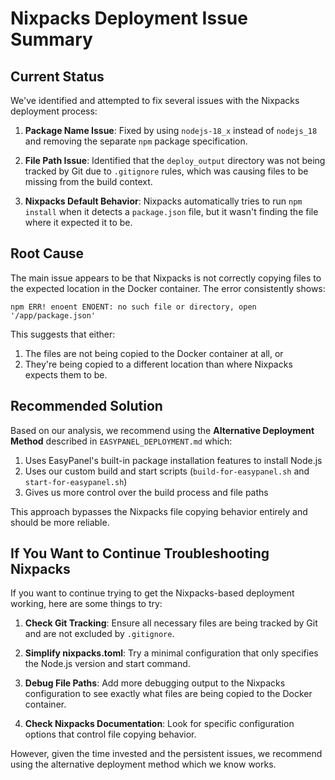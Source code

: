 # Nixpacks Deployment Issue Summary

## Current Status

We've identified and attempted to fix several issues with the Nixpacks deployment process:

1. **Package Name Issue**: Fixed by using `nodejs-18_x` instead of `nodejs_18` and removing the separate `npm` package specification.

2. **File Path Issue**: Identified that the `deploy_output` directory was not being tracked by Git due to `.gitignore` rules, which was causing files to be missing from the build context.

3. **Nixpacks Default Behavior**: Nixpacks automatically tries to run `npm install` when it detects a `package.json` file, but it wasn't finding the file where it expected it to be.

## Root Cause

The main issue appears to be that Nixpacks is not correctly copying files to the expected location in the Docker container. The error consistently shows:

```
npm ERR! enoent ENOENT: no such file or directory, open '/app/package.json'
```

This suggests that either:
1. The files are not being copied to the Docker container at all, or
2. They're being copied to a different location than where Nixpacks expects them to be.

## Recommended Solution

Based on our analysis, we recommend using the **Alternative Deployment Method** described in `EASYPANEL_DEPLOYMENT.md` which:

1. Uses EasyPanel's built-in package installation features to install Node.js
2. Uses our custom build and start scripts (`build-for-easypanel.sh` and `start-for-easypanel.sh`)
3. Gives us more control over the build process and file paths

This approach bypasses the Nixpacks file copying behavior entirely and should be more reliable.

## If You Want to Continue Troubleshooting Nixpacks

If you want to continue trying to get the Nixpacks-based deployment working, here are some things to try:

1. **Check Git Tracking**: Ensure all necessary files are being tracked by Git and are not excluded by `.gitignore`.

2. **Simplify nixpacks.toml**: Try a minimal configuration that only specifies the Node.js version and start command.

3. **Debug File Paths**: Add more debugging output to the Nixpacks configuration to see exactly what files are being copied to the Docker container.

4. **Check Nixpacks Documentation**: Look for specific configuration options that control file copying behavior.

However, given the time invested and the persistent issues, we recommend using the alternative deployment method which we know works.
